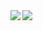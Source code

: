 <img align="left" src="https://github-readme-stats.mokuichi147.vercel.app/api/?username=Mokuichi147&count_private=true&show_icons=true&theme=tokyonight" />

<img align="left" src="https://github-readme-stats.mokuichi147.vercel.app/api/top-langs/?username=Mokuichi147&layout=compact&theme=tokyonight" />
